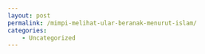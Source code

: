 ```yaml
---
layout: post
permalink: /mimpi-melihat-ular-beranak-menurut-islam/
categories:
    - Uncategorized
---
```


